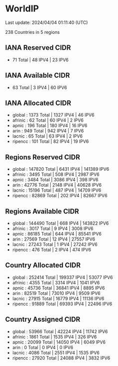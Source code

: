 # WorldIP

Last update: 2024/04/04 01:11:40 (UTC)

238 Countries in 5 regions

## IANA Reserved CIDR

- 71 Total | 48 IPV4 | 23 IPV6

## IANA Available CIDR

- 63 Total | 3 IPV4 | 60 IPV6

## IANA Allocated CIDR

- global : 1373 Total | 1327 IPV4 | 46 IPV6
- afrinic : 62 Total | 60 IPV4 | 2 IPV6
- apnic : 196 Total | 180 IPV4 | 16 IPV6
- arin : 949 Total | 942 IPV4 | 7 IPV6
- lacnic : 65 Total | 63 IPV4 | 2 IPV6
- ripencc : 101 Total | 82 IPV4 | 19 IPV6

## Regions Reserved CIDR

- global : 147820 Total | 6431 IPV4 | 141389 IPV6
- afrinic : 3495 Total | 508 IPV4 | 2987 IPV6
- apnic : 3484 Total | 3086 IPV4 | 398 IPV6
- arin : 42776 Total | 2148 IPV4 | 40628 IPV6
- lacnic : 15196 Total | 487 IPV4 | 14709 IPV6
- ripencc : 82869 Total | 202 IPV4 | 82667 IPV6

## Regions Available CIDR

- global : 144490 Total | 668 IPV4 | 143822 IPV6
- afrinic : 3017 Total | 9 IPV4 | 3008 IPV6
- apnic : 86185 Total | 644 IPV4 | 85541 IPV6
- arin : 27569 Total | 12 IPV4 | 27557 IPV6
- lacnic : 27243 Total | 1 IPV4 | 27242 IPV6
- ripencc : 476 Total | 2 IPV4 | 474 IPV6

## Country Allocated CIDR

- global : 252414 Total | 199337 IPV4 | 53077 IPV6
- afrinic : 4355 Total | 3314 IPV4 | 1041 IPV6
- apnic : 45736 Total | 36841 IPV4 | 8895 IPV6
- arin : 82519 Total | 73010 IPV4 | 9509 IPV6
- lacnic : 27915 Total | 16779 IPV4 | 11136 IPV6
- ripencc : 91889 Total | 69393 IPV4 | 22496 IPV6

## Country Assigned CIDR

- global : 53966 Total | 42224 IPV4 | 11742 IPV6
- afrinic : 1861 Total | 1535 IPV4 | 326 IPV6
- apnic : 20099 Total | 14050 IPV4 | 6049 IPV6
- arin : 0 Total | 0 IPV4 | 0 IPV6
- lacnic : 4086 Total | 2551 IPV4 | 1535 IPV6
- ripencc : 27920 Total | 24088 IPV4 | 3832 IPV6
